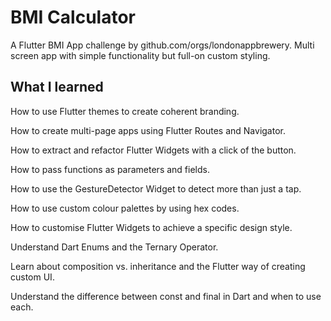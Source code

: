 # BMI Calculator
A Flutter BMI App challenge by github.com/orgs/londonappbrewery. Multi screen app with simple functionality but full-on custom styling.

## What I learned

How to use Flutter themes to create coherent branding.

How to create multi-page apps using Flutter Routes and Navigator.

How to extract and refactor Flutter Widgets with a click of the button.

How to pass functions as parameters and fields.

How to use the GestureDetector Widget to detect more than just a tap.

How to use custom colour palettes by using hex codes.

How to customise Flutter Widgets to achieve a specific design style.

Understand Dart Enums and the Ternary Operator.

Learn about composition vs. inheritance and the Flutter way of creating custom UI.

Understand the difference between const and final in Dart and when to use each.
